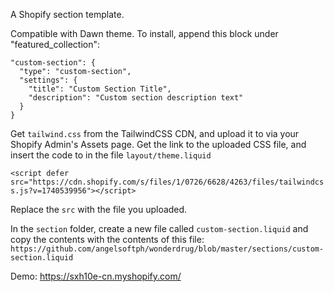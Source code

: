 A Shopify section template.

Compatible with Dawn theme. To install, append this block under "featured_collection":

```
"custom-section": {
  "type": "custom-section",
  "settings": {
    "title": "Custom Section Title",
    "description": "Custom section description text"
  }
}
```

Get `tailwind.css` from the TailwindCSS CDN, and upload it to via your Shopify Admin's Assets page. Get the link to the uploaded CSS file, and insert the code to in the file `layout/theme.liquid`

`<script defer src="https://cdn.shopify.com/s/files/1/0726/6628/4263/files/tailwindcss.js?v=1740539956"></script>`

Replace the `src` with the file you uploaded.

In the `section` folder, create a new file called `custom-section.liquid` and copy the contents with the contents of this file:
`https://github.com/angelsoftph/wonderdrug/blob/master/sections/custom-section.liquid`

Demo: https://sxh10e-cn.myshopify.com/
